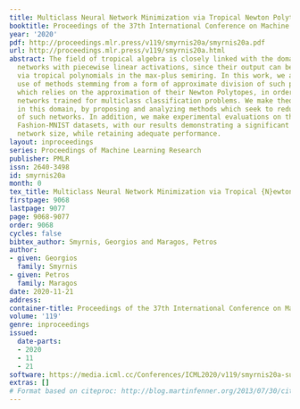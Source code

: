 ```yaml
---
title: Multiclass Neural Network Minimization via Tropical Newton Polytope Approximation
booktitle: Proceedings of the 37th International Conference on Machine Learning
year: '2020'
pdf: http://proceedings.mlr.press/v119/smyrnis20a/smyrnis20a.pdf
url: http://proceedings.mlr.press/v119/smyrnis20a.html
abstract: The field of tropical algebra is closely linked with the domain of neural
  networks with piecewise linear activations, since their output can be described
  via tropical polynomials in the max-plus semiring. In this work, we attempt to make
  use of methods stemming from a form of approximate division of such polynomials,
  which relies on the approximation of their Newton Polytopes, in order to minimize
  networks trained for multiclass classification problems. We make theoretical contributions
  in this domain, by proposing and analyzing methods which seek to reduce the size
  of such networks. In addition, we make experimental evaluations on the MNIST and
  Fashion-MNIST datasets, with our results demonstrating a significant reduction in
  network size, while retaining adequate performance.
layout: inproceedings
series: Proceedings of Machine Learning Research
publisher: PMLR
issn: 2640-3498
id: smyrnis20a
month: 0
tex_title: Multiclass Neural Network Minimization via Tropical {N}ewton Polytope Approximation
firstpage: 9068
lastpage: 9077
page: 9068-9077
order: 9068
cycles: false
bibtex_author: Smyrnis, Georgios and Maragos, Petros
author:
- given: Georgios
  family: Smyrnis
- given: Petros
  family: Maragos
date: 2020-11-21
address: 
container-title: Proceedings of the 37th International Conference on Machine Learning
volume: '119'
genre: inproceedings
issued:
  date-parts:
  - 2020
  - 11
  - 21
software: https://media.icml.cc/Conferences/ICML2020/v119/smyrnis20a-supp.zip
extras: []
# Format based on citeproc: http://blog.martinfenner.org/2013/07/30/citeproc-yaml-for-bibliographies/
---
```

